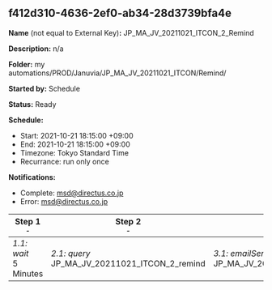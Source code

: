 ## f412d310-4636-2ef0-ab34-28d3739bfa4e

**Name** (not equal to External Key)**:** JP_MA_JV_20211021_ITCON_2_Remind

**Description:** n/a

**Folder:** my automations/PROD/Januvia/JP_MA_JV_20211021_ITCON/Remind/

**Started by:** Schedule

**Status:** Ready

**Schedule:**

* Start: 2021-10-21 18:15:00 +09:00
* End: 2021-10-21 18:15:00 +09:00
* Timezone: Tokyo Standard Time
* Recurrance: run only once

**Notifications:**

* Complete: msd@directus.co.jp
* Error: msd@directus.co.jp

| Step 1<br>_<small>-</small>_ | Step 2<br>_<small>-</small>_ | Step 3<br>_<small>-</small>_ |
| --- | --- | --- |
| _1.1: wait_<br>5 Minutes | _2.1: query_<br>JP_MA_JV_20211021_ITCON_2_remind | _3.1: emailSend_<br>JP_MA_JV_20211021_ITCON_2_remind |

